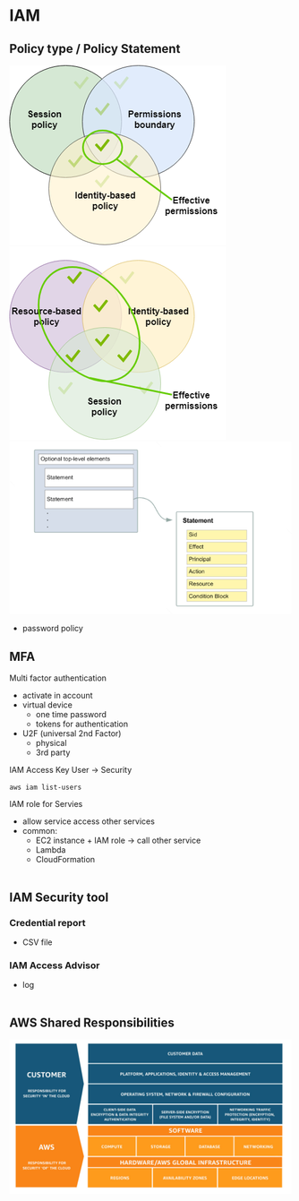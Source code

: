 # IAM #
## Policy type / Policy Statement ##
![polycy](assets/EffectivePermissions-session-boundary-id.png)
![policy](assets/EffectivePermissions-session-rbpsession-id.png)
![policy](assets/AccessPolicyLanguage_General_Policy_Structure.diagram.png)
- password policy
## MFA ##
Multi factor authentication
- activate in account
- virtual device
  - one time password
  - tokens for authentication
- U2F (universal 2nd Factor)
  - physical
  - 3rd party

IAM Access Key
User -> Security 
```aws cli 
aws iam list-users
```

IAM role for Servies
- allow service access other services
- common:
  - EC2 instance + IAM role -> call other service
  - Lambda
  - CloudFormation
<br/><br/>
## IAM Security tool ##
### Credential report
- CSV file
### IAM Access Advisor ###
- log
<br/><br/>
## AWS Shared Responsibilities
![AWSSR](assets/Shared_Responsibility_Model_V2.59d1eccec334b366627e9295b304202faf7b899b.jpg)
